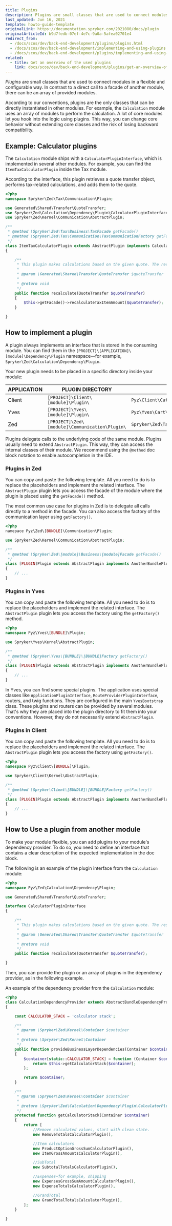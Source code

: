 ```yaml
---
title: Plugins
description: Plugins are small classes that are used to connect modules in a flexible and configurable way. In contrast to a direct call to a facade of another module, there can be an array of provided modules.
last_updated: Jun 16, 2021
template: howto-guide-template
originalLink: https://documentation.spryker.com/2021080/docs/plugin
originalArticleId: b9d7fedb-07ef-4e7c-9a0a-5afea02701e4
redirect_from:
  - /docs/scos/dev/back-end-development/plugins/plugins.html
  - /docs/scos/dev/back-end-development/implementing-and-using-plugins.html
  - /docs/scos/dev/back-end-development/plugins/implementing-and-using-plugins.html
related:
  - title: Get an overview of the used plugins
    link: docs/scos/dev/back-end-development/plugins/get-an-overview-of-the-used-plugins.html
---
```


*Plugins* are small classes that are used to connect modules in a flexible and configurable way. In contrast to a direct call to a facade of another module, there can be an array of provided modules.

According to our conventions, plugins are the only classes that can be directly instantiated in other modules. For example, the `Calculation` module uses an array of modules to perform the calculation. A lot of core modules let you hook into the logic using plugins. This way, you can change core behavior without extending core classes and the risk of losing backward compatibility.

## Example: Calculator plugins

The `Calculation` module ships with a `CalculatorPluginInterface`, which is implemented in several other modules. For example, you can find the `ItemTaxCalculatorPlugin` inside the Tax module.

According to the interface, this plugin retrieves a quote transfer object, performs tax-related calculations, and adds them to the quote.

```php
<?php
namespace Spryker\Zed\Tax\Communication\Plugin;

use Generated\Shared\Transfer\QuoteTransfer;
use Spryker\Zed\Calculation\Dependency\Plugin\CalculatorPluginInterface;
use Spryker\Zed\Kernel\Communication\AbstractPlugin;

/**
 * @method \Spryker\Zed\Tax\Business\TaxFacade getFacade()
 * @method \Spryker\Zed\Tax\Communication\TaxCommunicationFactory getFactory()
 */
class ItemTaxCalculatorPlugin extends AbstractPlugin implements CalculatorPluginInterface
{

    /**
     * This plugin makes calculations based on the given quote. The result is added to the quote.
     *
     * @param \Generated\Shared\Transfer\QuoteTransfer $quoteTransfer
     *
     * @return void
     */
    public function recalculate(QuoteTransfer $quoteTransfer)
    {
        $this->getFacade()->recalculateTaxItemAmount($quoteTransfer);
    }

}
```

## How to implement a plugin

A plugin always implements an interface that is stored in the consuming module. You can find them in the `[PROJECT]\[APPLICATION]\[module]\Dependency\Plugin` namespace—for example, `Spryker\Zed\Calculation\Dependency\Plugin`.

Your new plugin needs to be placed in a specific directory inside your module:

| APPLICATION | PLUGIN DIRECTORY | EXAMPLE |
| --- | --- | --- |
| Client | `[PROJECT]\Client\[module]\Plugin\` | `Pyz\Client\Catalog\Plugin\Config\CatalogSearchConfigBuilder` |
| Yves | `[PROJECT]\Yves\[module]\Plugin\` | `Pyz\Yves\Cart\Plugin\Provider\CartControllerProvider` |
| Zed | `[PROJECT]\Zed\[module]\Communication\Plugin\` | `Spryker\Zed\Tax\Communication\Plugin\ItemTaxCalculatorPlugin` |

Plugins delegate calls to the underlying code of the same module. Plugins usually need to extend `AbstractPlugin`. This way, they can access the internal classes of their module. We recommend using the `@method` doc block notation to enable autocompletion in the IDE.

### Plugins in Zed

You can copy and paste the following template. All you need to do is to replace the placeholders and implement the related interface. The `AbstractPlugin` plugin lets you access the facade of the module where the plugin is placed using the `getFacade()` method.

The most common use case for plugins in Zed is to delegate all calls directly to a method in the facade. You can also access the factory of the communication layer using `getFactory()`.

```php
<?php
namepace Pyz\Zed\[BUNDLE]\Communication\Plugin;

use Spryker\Zed\Kernel\Communication\AbstractPlugin;

/**
 * @method \Spryker\Zed\[module]\Business\[module]Facade getFacade()
 */
class [PLUGIN]Plugin extends AbstractPlugin implements AnotherBundlePluginInterface
{
    // ...
}
```

### Plugins in Yves

You can copy and paste the following template. All you need to do is to replace the placeholders and implement the related interface. The `AbstractPlugin` plugin lets you access the factory using the `getFactory()` method.

```php
<?php
namespace Pyz\Yves\[BUNDLE]\Plugin;

use Spryker\Yves\Kernel\AbstractPlugin;

/**
 * @method \Spryker\Yves\[BUNDLE]\[BUNDLE]Factory getFactory()
 */
class [PLUGIN]Plugin extends AbstractPlugin implements AnotherBundlePluginInterface
{
    // ...
}
```

In Yves, you can find some special plugins. The application uses special classes like `ApplicationPluginInterface`, `RouteProviderPluginInterface`, routers, and twig functions. They are configured in the main `YvesBootstrap` class. These plugins and routers can be provided by several modules. That's why they are placed into the plugin directory to fit them into your conventions. However, they do not necessarily extend `AbstractPlugin`.

### Plugins in Client

You can copy and paste the following template. All you need to do is to replace the placeholders and implement the related interface. The `AbstractPlugin` plugin lets you access the factory using `getFactory()`.

```php
<?php
namespace Pyz\Client\[BUNDLE]\Plugin;

use Spryker\Client\Kernel\AbstractPlugin;

/**
 * @method \Spryker\Client\[BUNDLE]\[BUNDLE]Factory getFactory()
 */
class [PLUGIN]Plugin extends AbstractPlugin implements AnotherBundlePluginInterface
{
    // ...
}
```

## How to Use a plugin from another module

To make your module flexible, you can add plugins to your module's dependency provider. To do so, you need to define an interface that contains a clear description of the expected implementation in the doc block.

The following is an example of the plugin interface from the `Calculation` module:

```php
<?php
namespace Pyz\Zed\Calculation\Dependency\Plugin;

use Generated\Shared\Transfer\QuoteTransfer;

interface CalculatorPluginInterface
{

    /**
     * This plugin makes calculations based on the given quote. The result is added to the quote.
     *
     * @param \Generated\Shared\Transfer\QuoteTransfer $quoteTransfer
     *
     * @return void
     */
    public function recalculate(QuoteTransfer $quoteTransfer);

}
```

Then, you can provide the plugin or an array of plugins in the dependency provider, as in the following example.

An example of the dependency provider from the `Calculation` module:

```php
<?php
class CalculationDependencyProvider extends AbstractBundleDependencyProvider
{

    const CALCULATOR_STACK = 'calculator stack';

    /**
     * @param \Spryker\Zed\Kernel\Container $container
     *
     * @return \Spryker\Zed\Kernel\Container
     */
    public function provideBusinessLayerDependencies(Container $container)
    {
        $container[static::CALCULATOR_STACK] = function (Container $container) {
            return $this->getCalculatorStack($container);
        };

        return $container;
    }

    /**
     * @param \Spryker\Zed\Kernel\Container $container
     *
     * @return \Spryker\Zed\Calculation\Dependency\Plugin\CalculatorPluginInterface[]
     */
    protected function getCalculatorStack(Container $container)
    {
        return [
            //Remove calculated values, start with clean state.
            new RemoveTotalsCalculatorPlugin(),

            //Item calculators
            new ProductOptionGrossSumCalculatorPlugin(),
            new ItemGrossAmountsCalculatorPlugin(),

            //SubTotal
            new SubtotalTotalsCalculatorPlugin(),

            //Expenses—for example, shipping
            new ExpensesGrossSumAmountCalculatorPlugin(),
            new ExpenseTotalsCalculatorPlugin(),

            //GrandTotal
            new GrandTotalTotalsCalculatorPlugin(),
        ];
    }

}
```
